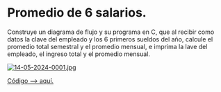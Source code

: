 # Promedio de 6 salarios.

Construye un diagrama de flujo y su programa en C, que al recibir como datos la clave del empleado y los 6 primeros sueldos del año, calcule el promedio total semestral y el promedio mensual, e imprima la lave del empleado, el ingreso total y el promedio mensual.


[![14-05-2024-0001.jpg](https://i.postimg.cc/Z5wYvK9w/14-05-2024-0001.jpg)](https://postimg.cc/Hr71fm9M)


[Código --> aquí.](main.c)
